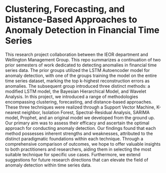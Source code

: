 # Clustering, Forecasting, and Distance-Based Approaches to Anomaly Detection in Financial Time Series

This research project collaboration between the IEOR department and Wellington Management Group. This repo summarizes a continuation of two prior semesters of work dedicated to detecting anomalies in financial time series data. The prior groups utilized the LSTM Autoencoder model for anomaly detection, with one of the groups training the model on the entire time series dataset, marking the top k-highest reconstruction errors as anomalies. The subsequent group introduced three distinct methods: a modified LSTM model, the Bayesian Hierarchical Model, and Wavelet Analysis. In this project, we introduced a range of methodologies encompassing clustering, forecasting, and distance-based approaches. These three techniques were realized through a Support Vector Machine, K-nearest neighbor, Isolation Forest, Spectral-Residual Analysis, SARIMA model, Prophet, and an original model we developed from the ground up. Our primary aim was to assess their efficacy and ascertain the optimal approach for conducting anomaly detection. Our findings found that each method possesses inherent strengths and weaknesses, attributed to the distinct paradigmatic foundations within each technique. Through a comprehensive comparison of outcomes, we hope to offer valuable insights to both practitioners and researchers, aiding them in selecting the most suitable technique for specific use cases. Furthermore, we extend suggestions for future research directions that can elevate the field of anomaly detection within time series data.


